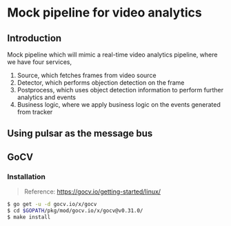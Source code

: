 # Mock pipeline for video analytics

## Introduction
Mock pipeline which will mimic a real-time video analytics pipeline, where we have four services,
1. Source, which fetches frames from video source
2. Detector, which performs objection detection on the frame
3. Postprocess, which uses object detection information to perform further analytics and events
4. Business logic, where we apply business logic on the events generated from tracker

## Using pulsar as the message bus

## GoCV

### Installation

> Reference: https://gocv.io/getting-started/linux/

```bash
$ go get -u -d gocv.io/x/gocv
$ cd $GOPATH/pkg/mod/gocv.io/x/gocv@v0.31.0/
$ make install
```


